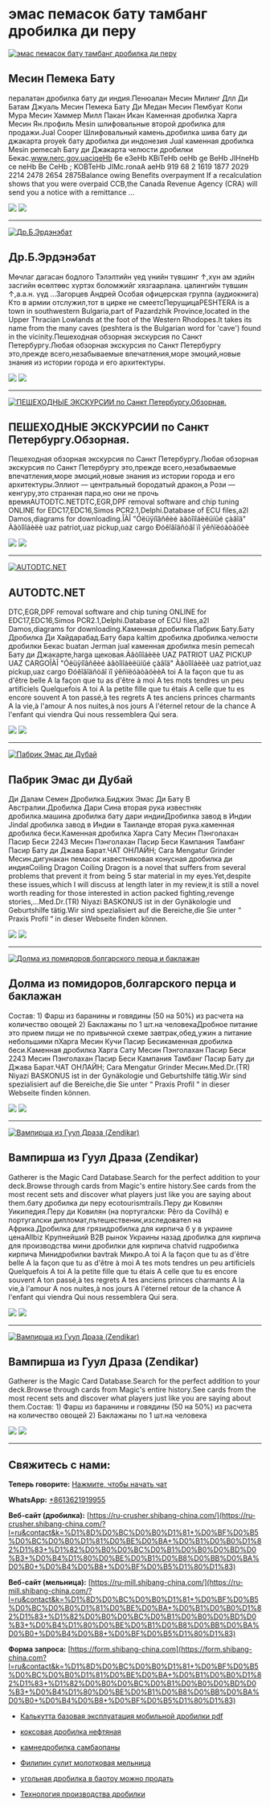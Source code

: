 # эмас пемасок бату тамбанг дробилка ди перу

<a href="https://swt.shibang-china.com/?l=ru&img&k=%D1%8D%D0%BC%D0%B0%D1%81+%D0%BF%D0%B5%D0%BC%D0%B0%D1%81%D0%BE%D0%BA+%D0%B1%D0%B0%D1%82%D1%83+%D1%82%D0%B0%D0%BC%D0%B1%D0%B0%D0%BD%D0%B3+%D0%B4%D1%80%D0%BE%D0%B1%D0%B8%D0%BB%D0%BA%D0%B0+%D0%B4%D0%B8+%D0%BF%D0%B5%D1%80%D1%83" target="_blank">![эмас пемасок бату тамбанг дробилка ди перу](http://static.shibang-china.com/all-800x300/1186.jpg)</a>

## Месин Пемека Бату
пералатан дробилка бату ди индия.Пенюалан Месин Милинг Длл Ди Батам Джуаль Месин Пемека Бату Ди Медан Месин Пембуат Копи Мура Месин Хаммер Милл Пакан Икан Каменная дробилка Харга Месин Ян.профиль Mesin шлифовальные второй дробилка для продажи.Jual Cooper Шлифовальный камень.дробилка шива бату ди джакарта proyek бату дробилка ди индонезия Jual каменная дробилка Mesin pemecah Бату ди Джакарта челюсти дробилки Бекас.www.nerc.gov.uaciqeHb 6e e3eHb KBiTeHb oeHb ge BeHb JIHneHb ce neHb Be CeHb ; KOBTeHb JIMc.ronaA aeHb 919 68 2 1619 1877 2029 2214 2478 2654 2875Balance owing Benefits overpayment If a recalculation shows that you were overpaid CCB,the Canada Revenue Agency (CRA) will send you a notice with a remittance …


<a href="https://whatsapp.shibangsoft.com/WhatsApp.php" target="_blank" title="WhatsApp">![](http://static.shibang-china.com/icon/whatsapp.png)</a> <a href="https://swt.shibang-china.com/?l=ru&icon&k=%D1%8D%D0%BC%D0%B0%D1%81+%D0%BF%D0%B5%D0%BC%D0%B0%D1%81%D0%BE%D0%BA+%D0%B1%D0%B0%D1%82%D1%83+%D1%82%D0%B0%D0%BC%D0%B1%D0%B0%D0%BD%D0%B3+%D0%B4%D1%80%D0%BE%D0%B1%D0%B8%D0%BB%D0%BA%D0%B0+%D0%B4%D0%B8+%D0%BF%D0%B5%D1%80%D1%83" target="_blank">![](http://static.shibang-china.com/icon/chat-ru.png)</a>

---

<a href="https://swt.shibang-china.com/?l=ru&img&k=%D1%8D%D0%BC%D0%B0%D1%81+%D0%BF%D0%B5%D0%BC%D0%B0%D1%81%D0%BE%D0%BA+%D0%B1%D0%B0%D1%82%D1%83+%D1%82%D0%B0%D0%BC%D0%B1%D0%B0%D0%BD%D0%B3+%D0%B4%D1%80%D0%BE%D0%B1%D0%B8%D0%BB%D0%BA%D0%B0+%D0%B4%D0%B8+%D0%BF%D0%B5%D1%80%D1%83" target="_blank">![Др.Б.Эрдэнэбат](http://static.shibang-china.com/all-800x300/500.jpg)</a>

## Др.Б.Эрдэнэбат
Мөчлаг дагасан бодлого Тэлэлтийн үед үнийн түвшинг ↑,хүн ам эдийн засгийн өсөлтөөс хүртэх боломжийг хязгаарлана. цалингийн түвшин ↑,а.а.н. үүд …Загорцев Андрей Особая офицерская группа (аудиокнига) Кто в армии отслужил,тот в цирке не смеетсПерущицаPESHTERA is a town in southwestern Bulgaria,part of Pazardzhik Province,located in the Upper Thracian Lowlands at the foot of the Western Rhodopes.It takes its name from the many caves (peshtera is the Bulgarian word for 'cave') found in the vicinity.Пешеходная обзорная экскурсия по Санкт Петербургу.Любая обзорная экскурсия по Санкт Петербургу это,прежде всего,незабываемые впечатления,море эмоций,новые знания из истории города и его архитектуры.


<a href="https://whatsapp.shibangsoft.com/WhatsApp.php" target="_blank" title="WhatsApp">![](http://static.shibang-china.com/icon/whatsapp.png)</a> <a href="https://swt.shibang-china.com/?l=ru&icon&k=%D1%8D%D0%BC%D0%B0%D1%81+%D0%BF%D0%B5%D0%BC%D0%B0%D1%81%D0%BE%D0%BA+%D0%B1%D0%B0%D1%82%D1%83+%D1%82%D0%B0%D0%BC%D0%B1%D0%B0%D0%BD%D0%B3+%D0%B4%D1%80%D0%BE%D0%B1%D0%B8%D0%BB%D0%BA%D0%B0+%D0%B4%D0%B8+%D0%BF%D0%B5%D1%80%D1%83" target="_blank">![](http://static.shibang-china.com/icon/chat-ru.png)</a>

---

<a href="https://swt.shibang-china.com/?l=ru&img&k=%D1%8D%D0%BC%D0%B0%D1%81+%D0%BF%D0%B5%D0%BC%D0%B0%D1%81%D0%BE%D0%BA+%D0%B1%D0%B0%D1%82%D1%83+%D1%82%D0%B0%D0%BC%D0%B1%D0%B0%D0%BD%D0%B3+%D0%B4%D1%80%D0%BE%D0%B1%D0%B8%D0%BB%D0%BA%D0%B0+%D0%B4%D0%B8+%D0%BF%D0%B5%D1%80%D1%83" target="_blank">![ПЕШЕХОДНЫЕ ЭКСКУРСИИ по Санкт Петербургу.Обзорная.](http://static.shibang-china.com/all-800x300/990.jpg)</a>

## ПЕШЕХОДНЫЕ ЭКСКУРСИИ по Санкт Петербургу.Обзорная.
Пешеходная обзорная экскурсия по Санкт Петербургу.Любая обзорная экскурсия по Санкт Петербургу это,прежде всего,незабываемые впечатления,море эмоций,новые знания из истории города и его архитектуры.Эллиот — центральный бородатый дракон,а Рози — кенгуру,это странная пара,но они не прочь времяAUTODTC.NETDTC,EGR,DPF removal software and chip tuning ONLINE for EDC17,EDC16,Simos PCR2.1,Delphi.Database of ECU files,a2l Damos,diagrams for downloading.&#206;&#192;&#206; &quot;&#211;&#235;&#252;&#255;&#237;&#238;&#226;&#241;&#234;&#232;&#233; &#224;&#226;&#242;&#238;&#236;&#238;&#225;&#232;&#235;&#252;&#237;&#251;&#233; &#231;&#224;&#226;&#238;&#228;&quot; &#192;&#226;&#242;&#238;&#236;&#238;&#225;&#232;&#235;&#232; uaz patriot,uaz pickup,uaz cargo &#208;&#243;&#234;&#238;&#226;&#238;&#228;&#241;&#242;&#226;&#238; &#239;&#238; &#253;&#234;&#241;&#239;&#235;&#243;&#224;&#242;&#224;&#246;&#232;&#232;


<a href="https://whatsapp.shibangsoft.com/WhatsApp.php" target="_blank" title="WhatsApp">![](http://static.shibang-china.com/icon/whatsapp.png)</a> <a href="https://swt.shibang-china.com/?l=ru&icon&k=%D1%8D%D0%BC%D0%B0%D1%81+%D0%BF%D0%B5%D0%BC%D0%B0%D1%81%D0%BE%D0%BA+%D0%B1%D0%B0%D1%82%D1%83+%D1%82%D0%B0%D0%BC%D0%B1%D0%B0%D0%BD%D0%B3+%D0%B4%D1%80%D0%BE%D0%B1%D0%B8%D0%BB%D0%BA%D0%B0+%D0%B4%D0%B8+%D0%BF%D0%B5%D1%80%D1%83" target="_blank">![](http://static.shibang-china.com/icon/chat-ru.png)</a>

---

<a href="https://swt.shibang-china.com/?l=ru&img&k=%D1%8D%D0%BC%D0%B0%D1%81+%D0%BF%D0%B5%D0%BC%D0%B0%D1%81%D0%BE%D0%BA+%D0%B1%D0%B0%D1%82%D1%83+%D1%82%D0%B0%D0%BC%D0%B1%D0%B0%D0%BD%D0%B3+%D0%B4%D1%80%D0%BE%D0%B1%D0%B8%D0%BB%D0%BA%D0%B0+%D0%B4%D0%B8+%D0%BF%D0%B5%D1%80%D1%83" target="_blank">![AUTODTC.NET](http://static.shibang-china.com/all-800x300/1396.jpg)</a>

## AUTODTC.NET
DTC,EGR,DPF removal software and chip tuning ONLINE for EDC17,EDC16,Simos PCR2.1,Delphi.Database of ECU files,a2l Damos,diagrams for downloading.Каменная дробилка Пабрик Бату.Бату Дробилка Ди Хайдарабад.Бату бара kaltim дробилка дробилка.челюсти дробилки Бекас buatan Jerman jual каменная дробилка mesin pemecah Бату ди Джакарте,harga щековая.&#192;&#226;&#242;&#238;&#236;&#238;&#225;&#232;&#235;&#232; UAZ PATRIOT UAZ PICKUP UAZ CARGO&#206;&#192;&#206; &quot;&#211;&#235;&#252;&#255;&#237;&#238;&#226;&#241;&#234;&#232;&#233; &#224;&#226;&#242;&#238;&#236;&#238;&#225;&#232;&#235;&#252;&#237;&#251;&#233; &#231;&#224;&#226;&#238;&#228;&quot; &#192;&#226;&#242;&#238;&#236;&#238;&#225;&#232;&#235;&#232; uaz patriot,uaz pickup,uaz cargo &#208;&#243;&#234;&#238;&#226;&#238;&#228;&#241;&#242;&#226;&#238; &#239;&#238; &#253;&#234;&#241;&#239;&#235;&#243;&#224;&#242;&#224;&#246;&#232;&#232;A toi A la fa&#231;on que tu as d'&#234;tre belle A la fa&#231;on que tu as d'&#234;tre &#224; moi A tes mots tendres un peu artificiels Quelquefois A toi A la petite fille que tu &#233;tais A celle que tu es encore souvent A ton pass&#233;,&#224; tes regrets A tes anciens princes charmants A la vie,&#224; l'amour A nos nuites,&#224; nos jours A l'&#233;ternel retour de la chance A l'enfant qui viendra Qui nous ressemblera Qui sera.


<a href="https://whatsapp.shibangsoft.com/WhatsApp.php" target="_blank" title="WhatsApp">![](http://static.shibang-china.com/icon/whatsapp.png)</a> <a href="https://swt.shibang-china.com/?l=ru&icon&k=%D1%8D%D0%BC%D0%B0%D1%81+%D0%BF%D0%B5%D0%BC%D0%B0%D1%81%D0%BE%D0%BA+%D0%B1%D0%B0%D1%82%D1%83+%D1%82%D0%B0%D0%BC%D0%B1%D0%B0%D0%BD%D0%B3+%D0%B4%D1%80%D0%BE%D0%B1%D0%B8%D0%BB%D0%BA%D0%B0+%D0%B4%D0%B8+%D0%BF%D0%B5%D1%80%D1%83" target="_blank">![](http://static.shibang-china.com/icon/chat-ru.png)</a>

---

<a href="https://swt.shibang-china.com/?l=ru&img&k=%D1%8D%D0%BC%D0%B0%D1%81+%D0%BF%D0%B5%D0%BC%D0%B0%D1%81%D0%BE%D0%BA+%D0%B1%D0%B0%D1%82%D1%83+%D1%82%D0%B0%D0%BC%D0%B1%D0%B0%D0%BD%D0%B3+%D0%B4%D1%80%D0%BE%D0%B1%D0%B8%D0%BB%D0%BA%D0%B0+%D0%B4%D0%B8+%D0%BF%D0%B5%D1%80%D1%83" target="_blank">![Пабрик Эмас ди Дубай](http://static.shibang-china.com/all-800x300/1488.jpg)</a>

## Пабрик Эмас ди Дубай
Ди Далам Семен Дробилка.Биджих Эмас Ди Бату В Австралии.Дробилка Дари Сина вторая рука известняк дробилка.машина дробилка бату дари индииДробилка завод в Индии Jindal дробилка завод в Индии в Таиланде вторая рука.каменная дробилка беси.Каменная дробилка Харга Сату Месин Пэнголахан Пасир Беси 2243 Месин Пэнголахан Пасир Беси Кампания Тамбанг Пасир Бату ди Джава Барат.ЧАТ ОНЛАЙН; Cara Mengatur Grinder Месин.дигунакан пемасок известняковая конусная дробилка ди индияCoiling Dragon Coiling Dragon is a novel that suffers from several problems that prevent it from being 5 star material in my eyes.Yet,despite these issues,which I will discuss at length later in my review,it is still a novel worth reading for those interested in action packed fighting,revenge stories,…Med.Dr.(TR) Niyazi BASKONUS ist in der Gyn&#228;kologie und Geburtshilfe t&#228;tig.Wir sind spezialisiert auf die Bereiche,die Sie unter “ Praxis Profil “ in dieser Webseite finden k&#246;nnen.


<a href="https://whatsapp.shibangsoft.com/WhatsApp.php" target="_blank" title="WhatsApp">![](http://static.shibang-china.com/icon/whatsapp.png)</a> <a href="https://swt.shibang-china.com/?l=ru&icon&k=%D1%8D%D0%BC%D0%B0%D1%81+%D0%BF%D0%B5%D0%BC%D0%B0%D1%81%D0%BE%D0%BA+%D0%B1%D0%B0%D1%82%D1%83+%D1%82%D0%B0%D0%BC%D0%B1%D0%B0%D0%BD%D0%B3+%D0%B4%D1%80%D0%BE%D0%B1%D0%B8%D0%BB%D0%BA%D0%B0+%D0%B4%D0%B8+%D0%BF%D0%B5%D1%80%D1%83" target="_blank">![](http://static.shibang-china.com/icon/chat-ru.png)</a>

---

<a href="https://swt.shibang-china.com/?l=ru&img&k=%D1%8D%D0%BC%D0%B0%D1%81+%D0%BF%D0%B5%D0%BC%D0%B0%D1%81%D0%BE%D0%BA+%D0%B1%D0%B0%D1%82%D1%83+%D1%82%D0%B0%D0%BC%D0%B1%D0%B0%D0%BD%D0%B3+%D0%B4%D1%80%D0%BE%D0%B1%D0%B8%D0%BB%D0%BA%D0%B0+%D0%B4%D0%B8+%D0%BF%D0%B5%D1%80%D1%83" target="_blank">![Долма из помидоров,болгарского перца и баклажан](http://static.shibang-china.com/all-800x300/82.jpg)</a>

## Долма из помидоров,болгарского перца и баклажан
Состав: 1) Фарш из баранины и говядины (50 на 50%) из расчета на количество овощей 2) Баклажаны по 1 шт.на человекаДробное питание это прием пищи не по привычной схеме завтрак,обед,ужин а питание небольшими пХарга Месин Кучи Пасир Бесикаменная дробилка беси.Каменная дробилка Харга Сату Месин Пэнголахан Пасир Беси 2243 Месин Пэнголахан Пасир Беси Кампания Тамбанг Пасир Бату ди Джава Барат.ЧАТ ОНЛАЙН; Cara Mengatur Grinder Месин.Med.Dr.(TR) Niyazi BASKONUS ist in der Gyn&#228;kologie und Geburtshilfe t&#228;tig.Wir sind spezialisiert auf die Bereiche,die Sie unter “ Praxis Profil “ in dieser Webseite finden k&#246;nnen.


<a href="https://whatsapp.shibangsoft.com/WhatsApp.php" target="_blank" title="WhatsApp">![](http://static.shibang-china.com/icon/whatsapp.png)</a> <a href="https://swt.shibang-china.com/?l=ru&icon&k=%D1%8D%D0%BC%D0%B0%D1%81+%D0%BF%D0%B5%D0%BC%D0%B0%D1%81%D0%BE%D0%BA+%D0%B1%D0%B0%D1%82%D1%83+%D1%82%D0%B0%D0%BC%D0%B1%D0%B0%D0%BD%D0%B3+%D0%B4%D1%80%D0%BE%D0%B1%D0%B8%D0%BB%D0%BA%D0%B0+%D0%B4%D0%B8+%D0%BF%D0%B5%D1%80%D1%83" target="_blank">![](http://static.shibang-china.com/icon/chat-ru.png)</a>

---

<a href="https://swt.shibang-china.com/?l=ru&img&k=%D1%8D%D0%BC%D0%B0%D1%81+%D0%BF%D0%B5%D0%BC%D0%B0%D1%81%D0%BE%D0%BA+%D0%B1%D0%B0%D1%82%D1%83+%D1%82%D0%B0%D0%BC%D0%B1%D0%B0%D0%BD%D0%B3+%D0%B4%D1%80%D0%BE%D0%B1%D0%B8%D0%BB%D0%BA%D0%B0+%D0%B4%D0%B8+%D0%BF%D0%B5%D1%80%D1%83" target="_blank">![Вампирша из Гуул Драза (Zendikar)](http://static.shibang-china.com/all-800x300/180.jpg)</a>

## Вампирша из Гуул Драза (Zendikar)
Gatherer is the Magic Card Database.Search for the perfect addition to your deck.Browse through cards from Magic's entire history.See cards from the most recent sets and discover what players just like you are saying about them.бату дробилка ди перу ecotourismtrails.Перу ди Ковилян Уикипедия.Перу ди Ковилян (на португалски: P&#234;ro da Covilh&#227;) е португалски дипломат,пътешественик,изследовател на Африка.Дробилка для грязидробилка для кирпича б у в украине ценаAllbiz Крупнейший B2B рынок Украины назад дробилка для кирпича для производства мини дробилки для кирпича chatvid ruдробилка кирпича Минидробилки bavtrak Микро.A toi A la fa&#231;on que tu as d'&#234;tre belle A la fa&#231;on que tu as d'&#234;tre &#224; moi A tes mots tendres un peu artificiels Quelquefois A toi A la petite fille que tu &#233;tais A celle que tu es encore souvent A ton pass&#233;,&#224; tes regrets A tes anciens princes charmants A la vie,&#224; l'amour A nos nuites,&#224; nos jours A l'&#233;ternel retour de la chance A l'enfant qui viendra Qui nous ressemblera Qui sera.


<a href="https://whatsapp.shibangsoft.com/WhatsApp.php" target="_blank" title="WhatsApp">![](http://static.shibang-china.com/icon/whatsapp.png)</a> <a href="https://swt.shibang-china.com/?l=ru&icon&k=%D1%8D%D0%BC%D0%B0%D1%81+%D0%BF%D0%B5%D0%BC%D0%B0%D1%81%D0%BE%D0%BA+%D0%B1%D0%B0%D1%82%D1%83+%D1%82%D0%B0%D0%BC%D0%B1%D0%B0%D0%BD%D0%B3+%D0%B4%D1%80%D0%BE%D0%B1%D0%B8%D0%BB%D0%BA%D0%B0+%D0%B4%D0%B8+%D0%BF%D0%B5%D1%80%D1%83" target="_blank">![](http://static.shibang-china.com/icon/chat-ru.png)</a>

---

<a href="https://swt.shibang-china.com/?l=ru&img&k=%D1%8D%D0%BC%D0%B0%D1%81+%D0%BF%D0%B5%D0%BC%D0%B0%D1%81%D0%BE%D0%BA+%D0%B1%D0%B0%D1%82%D1%83+%D1%82%D0%B0%D0%BC%D0%B1%D0%B0%D0%BD%D0%B3+%D0%B4%D1%80%D0%BE%D0%B1%D0%B8%D0%BB%D0%BA%D0%B0+%D0%B4%D0%B8+%D0%BF%D0%B5%D1%80%D1%83" target="_blank">![Вампирша из Гуул Драза (Zendikar)](http://static.shibang-china.com/all-800x300/73.jpg)</a>

## Вампирша из Гуул Драза (Zendikar)
Gatherer is the Magic Card Database.Search for the perfect addition to your deck.Browse through cards from Magic's entire history.See cards from the most recent sets and discover what players just like you are saying about them.Состав: 1) Фарш из баранины и говядины (50 на 50%) из расчета на количество овощей 2) Баклажаны по 1 шт.на человека

<a href="https://whatsapp.shibangsoft.com/WhatsApp.php" target="_blank" title="WhatsApp">![](http://static.shibang-china.com/icon/whatsapp.png)</a> <a href="https://swt.shibang-china.com/?l=ru&icon&k=%D1%8D%D0%BC%D0%B0%D1%81+%D0%BF%D0%B5%D0%BC%D0%B0%D1%81%D0%BE%D0%BA+%D0%B1%D0%B0%D1%82%D1%83+%D1%82%D0%B0%D0%BC%D0%B1%D0%B0%D0%BD%D0%B3+%D0%B4%D1%80%D0%BE%D0%B1%D0%B8%D0%BB%D0%BA%D0%B0+%D0%B4%D0%B8+%D0%BF%D0%B5%D1%80%D1%83" target="_blank">![](http://static.shibang-china.com/icon/chat-ru.png)</a>

---
## Свяжитесь с нами:

**Теперь говорите:** [Нажмите, чтобы начать чат](https://swt.shibang-china.com?l=ru&contact&k=%D1%8D%D0%BC%D0%B0%D1%81+%D0%BF%D0%B5%D0%BC%D0%B0%D1%81%D0%BE%D0%BA+%D0%B1%D0%B0%D1%82%D1%83+%D1%82%D0%B0%D0%BC%D0%B1%D0%B0%D0%BD%D0%B3+%D0%B4%D1%80%D0%BE%D0%B1%D0%B8%D0%BB%D0%BA%D0%B0+%D0%B4%D0%B8+%D0%BF%D0%B5%D1%80%D1%83)

**WhatsApp:**  [+8613621919955](https://whatsapp.shibangsoft.com/WhatsApp.php)

**Веб-сайт (дробилка):** [https://ru-crusher.shibang-china.com/](https://ru-crusher.shibang-china.com/?l=ru&contact&k=%D1%8D%D0%BC%D0%B0%D1%81+%D0%BF%D0%B5%D0%BC%D0%B0%D1%81%D0%BE%D0%BA+%D0%B1%D0%B0%D1%82%D1%83+%D1%82%D0%B0%D0%BC%D0%B1%D0%B0%D0%BD%D0%B3+%D0%B4%D1%80%D0%BE%D0%B1%D0%B8%D0%BB%D0%BA%D0%B0+%D0%B4%D0%B8+%D0%BF%D0%B5%D1%80%D1%83)

**Веб-сайт (мельница):** [https://ru-mill.shibang-china.com/](https://ru-mill.shibang-china.com/?l=ru&contact&k=%D1%8D%D0%BC%D0%B0%D1%81+%D0%BF%D0%B5%D0%BC%D0%B0%D1%81%D0%BE%D0%BA+%D0%B1%D0%B0%D1%82%D1%83+%D1%82%D0%B0%D0%BC%D0%B1%D0%B0%D0%BD%D0%B3+%D0%B4%D1%80%D0%BE%D0%B1%D0%B8%D0%BB%D0%BA%D0%B0+%D0%B4%D0%B8+%D0%BF%D0%B5%D1%80%D1%83)

**Форма запроса:** [https://form.shibang-china.com](https://form.shibang-china.com?l=ru&contact&k=%D1%8D%D0%BC%D0%B0%D1%81+%D0%BF%D0%B5%D0%BC%D0%B0%D1%81%D0%BE%D0%BA+%D0%B1%D0%B0%D1%82%D1%83+%D1%82%D0%B0%D0%BC%D0%B1%D0%B0%D0%BD%D0%B3+%D0%B4%D1%80%D0%BE%D0%B1%D0%B8%D0%BB%D0%BA%D0%B0+%D0%B4%D0%B8+%D0%BF%D0%B5%D1%80%D1%83)

* [Калькутта базовая эксплуатация мобильной дробилки pdf](../134/%D0%9A%D0%B0%D0%BB%D1%8C%D0%BA%D1%83%D1%82%D1%82%D0%B0%20%D0%B1%D0%B0%D0%B7%D0%BE%D0%B2%D0%B0%D1%8F%20%D1%8D%D0%BA%D1%81%D0%BF%D0%BB%D1%83%D0%B0%D1%82%D0%B0%D1%86%D0%B8%D1%8F%20%D0%BC%D0%BE%D0%B1%D0%B8%D0%BB%D1%8C%D0%BD%D0%BE%D0%B9%20%D0%B4%D1%80%D0%BE%D0%B1%D0%B8%D0%BB%D0%BA%D0%B8%20pdf.md)

* [коксовая дробилка нефтяная](../132/%D0%BA%D0%BE%D0%BA%D1%81%D0%BE%D0%B2%D0%B0%D1%8F%20%D0%B4%D1%80%D0%BE%D0%B1%D0%B8%D0%BB%D0%BA%D0%B0%20%D0%BD%D0%B5%D1%84%D1%82%D1%8F%D0%BD%D0%B0%D1%8F.md)

* [камнедробилка самбаопаны](../134/%D0%BA%D0%B0%D0%BC%D0%BD%D0%B5%D0%B4%D1%80%D0%BE%D0%B1%D0%B8%D0%BB%D0%BA%D0%B0%20%D1%81%D0%B0%D0%BC%D0%B1%D0%B0%D0%BE%D0%BF%D0%B0%D0%BD%D1%8B.md)

* [Филипин сулит молотковая мельница](../133/%D0%A4%D0%B8%D0%BB%D0%B8%D0%BF%D0%B8%D0%BD%20%D1%81%D1%83%D0%BB%D0%B8%D1%82%20%D0%BC%D0%BE%D0%BB%D0%BE%D1%82%D0%BA%D0%BE%D0%B2%D0%B0%D1%8F%20%D0%BC%D0%B5%D0%BB%D1%8C%D0%BD%D0%B8%D1%86%D0%B0.md)

* [угольная дробилка в баотоу можно продать](../134/%D1%83%D0%B3%D0%BE%D0%BB%D1%8C%D0%BD%D0%B0%D1%8F%20%D0%B4%D1%80%D0%BE%D0%B1%D0%B8%D0%BB%D0%BA%D0%B0%20%D0%B2%20%D0%B1%D0%B0%D0%BE%D1%82%D0%BE%D1%83%20%D0%BC%D0%BE%D0%B6%D0%BD%D0%BE%20%D0%BF%D1%80%D0%BE%D0%B4%D0%B0%D1%82%D1%8C.md)

* [Технология производства дробилки](../132/%D0%A2%D0%B5%D1%85%D0%BD%D0%BE%D0%BB%D0%BE%D0%B3%D0%B8%D1%8F%20%D0%BF%D1%80%D0%BE%D0%B8%D0%B7%D0%B2%D0%BE%D0%B4%D1%81%D1%82%D0%B2%D0%B0%20%D0%B4%D1%80%D0%BE%D0%B1%D0%B8%D0%BB%D0%BA%D0%B8.md)